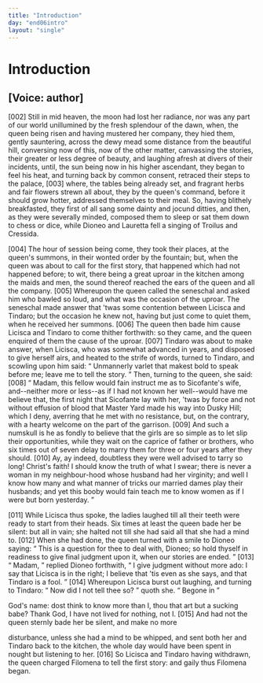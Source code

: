 ```yaml
---
title: "Introduction"
day: "end06intro"
layout: "single"
---
```

<div id="d06intro" type="introduction" who="author">
 <h1>
  Introduction
 </h1>
 <p>
  <h2>
   [Voice: author]
  </h2>
 </p>
 <p>
  <a name="p06980002">
   [002]
  </a>
  Still
  in mid heaven, the moon had lost her radiance, nor was any
part of our world unillumined by the fresh splendour of the dawn, when, the queen being
risen and having mustered her company, they hied them, gently sauntering, across the dewy
mead some distance from the beautiful hill, conversing now of this, now of the other
matter, canvassing the stories, their greater or less degree of beauty, and laughing
afresh at divers of their incidents, until, the sun being now in his higher ascendant,
they began to feel his heat, and turning back by common consent, retraced their steps to
the palace,
  <a name="p06980003">
   [003]
  </a>
  where, the tables being already set, and fragrant herbs and fair
flowers
strewn all about, they by the queen's command, before it should grow hotter, addressed
themselves to their meal. So, having blithely
breakfasted, they first of all sang some dainty and jocund ditties, and
then, as they were severally minded, composed them to sleep or sat them down to chess or
dice, while Dioneo and Lauretta fell a singing of Troilus and Cressida.
 </p>
 <p>
  <a name="p06980004">
   [004]
  </a>
  The hour of session being come, they took their places, at the queen's summons, in
their wonted order by the fountain; but, when the queen was about to call for the first
story, that happened which had not happened before; to wit, there being a great uproar in
the
kitchen among the maids and men, the sound thereof reached the ears of the queen and all
the company.
  <a name="p06980005">
   [005]
  </a>
  Whereupon the queen called the seneschal and asked him who bawled
so loud, and what was the occasion of the uproar. The seneschal made answer that
  'twas some contention between Licisca and Tindaro; but the occasion he knew not,
having but just come to quiet them, when he received her summons.
  <a name="p06980006">
   [006]
  </a>
  The queen
then bade him cause Licisca and Tindaro to come thither forthwith: so they came, and the
queen enquired of them the cause of the uproar.
  <a name="p06980007">
   [007]
  </a>
  Tindaro was about to make
answer, when Licisca, who was somewhat advanced in years, and disposed to give herself
airs, and heated to the strife of words, turned to Tindaro,
and scowling upon him said:
  <q direct="unspecified">
   Unmannerly varlet that makest bold to speak before me;
leave me to tell the story.
  </q>
  Then, turning to the queen, she said:
  <a name="p06980008">
   [008]
  </a>
  <q direct="unspecified">
   Madam, this
fellow would fain instruct me as to Sicofante's wife, and--neither more or less--as if I
had not known her well--would have me believe that, the first night that Sicofante lay
with her, 'twas by force and not without effusion of blood that Master Yard made his way
into Dusky Hill; which I deny, averring that he met with no resistance, but, on the
contrary, with a hearty welcome on the part of the garrison.
   <a name="p06980009">
    [009]
   </a>
   And such a
numskull is he as fondly to believe that the girls are so simple as to let slip their
opportunities, while they wait on the caprice of father or brothers, who six times out of
	seven delay to marry them for three or four years after they should.
   <a name="p06980010">
    [010]
   </a>
   Ay, ay indeed,
doubtless they were well advised to tarry so long! Christ's faith! I should know the truth
of what I swear; there is never a woman in my neighbour-hood whose husband had her
virginity; and well I know how many and what manner of tricks our married dames play their
husbands; and yet this booby would fain teach me to know women as if I were but born
yesterday.
  </q>
 </p>
 <p>
  <a name="p06980011">
   [011]
  </a>
  While Licisca thus spoke, the ladies laughed till all their teeth were ready to start
from their heads. Six times at least the queen bade her be silent: but all in vain; she
      halted not till she had said all that she had a mind to.
  <a name="p06980012">
   [012]
  </a>
  When she had done, the queen
turned with a smile to Dioneo saying:
  <q direct="unspecified">
   This is a question for thee to deal with, Dioneo;
so hold thyself in readiness to give final judgment upon it, when our stories are
ended.
  </q>
  <a name="p06980013">
   [013]
  </a>
  <q direct="unspecified">
   Madam,
  </q>
  replied Dioneo forthwith,
  <q direct="unspecified">
   I give judgment without
more ado: I say that Licisca is in the right; I believe that 'tis even as she says, and
that Tindaro is a fool.
  </q>
  <a name="p06980014">
   [014]
  </a>
  Whereupon Licisca burst out laughing, and turning
to Tindaro:
  <q direct="unspecified">
   Now did I not tell thee so?
  </q>
  quoth she.
  <q direct="unspecified">
   Begone in

God's name: dost think to know more than I, thou that art but a
   sucking babe?
Thank God, I have not lived for nothing, not I.
  </q>
  <a name="p06980015">
   [015]
  </a>
  And had not the queen sternly bade her be silent, and make no more

disturbance, unless she had a mind to be whipped, and sent both her and Tindaro back to
the kitchen, the whole day would have been spent in nought but listening to
her.
  <a name="p06980016">
   [016]
  </a>
  So Licisca and Tindaro having withdrawn, the queen charged Filomena to
tell the first story: and gaily thus Filomena began.
 </p>
</div>